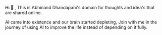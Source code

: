 Hi 👋 , This is Abhinand Dhandapani's domain for thoughts and idea's that are shared online.

AI came into existence and our brain started depleting, Join with me in the journey of using AI to improve the life instead of depending on it fully.